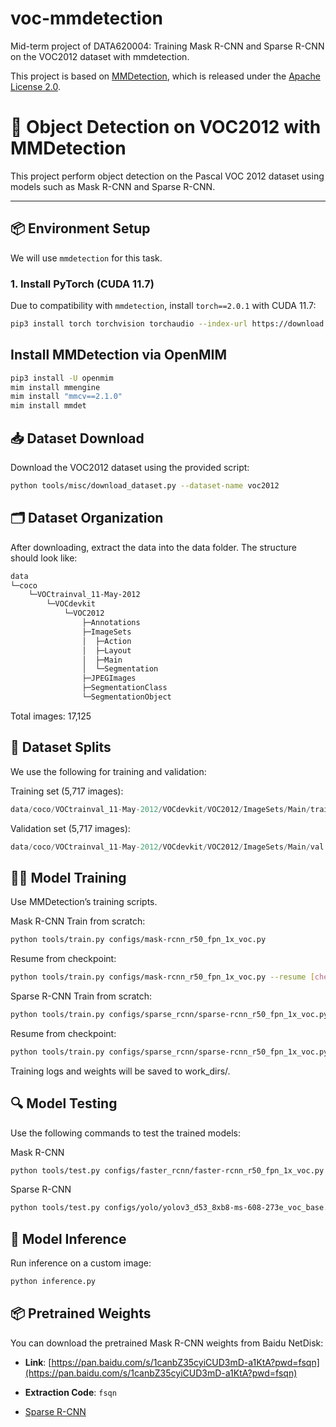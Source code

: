 # voc-mmdetection
Mid-term project of DATA620004: Training Mask R-CNN and Sparse R-CNN on the VOC2012 dataset with mmdetection.

This project is based on [MMDetection](https://github.com/open-mmlab/mmdetection), 
which is released under the [Apache License 2.0](LICENSE).

# 🚀 Object Detection on VOC2012 with MMDetection

This project perform object detection on the Pascal VOC 2012 dataset using models such as Mask R-CNN and Sparse R-CNN.

---

## 📦 Environment Setup

We will use `mmdetection` for this task.

### 1. Install PyTorch (CUDA 11.7)

Due to compatibility with `mmdetection`, install `torch==2.0.1` with CUDA 11.7:

```bash
pip3 install torch torchvision torchaudio --index-url https://download.pytorch.org/whl/cu117
```


##  Install MMDetection via OpenMIM
```bash
pip3 install -U openmim
mim install mmengine
mim install "mmcv==2.1.0"
mim install mmdet
```

## 📥 Dataset Download
Download the VOC2012 dataset using the provided script:

```bash
python tools/misc/download_dataset.py --dataset-name voc2012
```





## 🗂️ Dataset Organization
After downloading, extract the data into the data folder. The structure should look like:

```css
data
└─coco
    └─VOCtrainval_11-May-2012
        └─VOCdevkit
            └─VOC2012
                ├─Annotations
                ├─ImageSets
                │  ├─Action
                │  ├─Layout
                │  ├─Main
                │  └─Segmentation
                ├─JPEGImages
                ├─SegmentationClass
                └─SegmentationObject
```
Total images: 17,125

## 🧪 Dataset Splits
We use the following for training and validation:

Training set (5,717 images):

```swift
data/coco/VOCtrainval_11-May-2012/VOCdevkit/VOC2012/ImageSets/Main/train.txt
```
Validation set (5,717 images):

```swift
data/coco/VOCtrainval_11-May-2012/VOCdevkit/VOC2012/ImageSets/Main/val.txt
```

## 🏋️‍♂️ Model Training
Use MMDetection’s training scripts.

Mask R-CNN
Train from scratch:

```bash
python tools/train.py configs/mask-rcnn_r50_fpn_1x_voc.py
```
Resume from checkpoint:

```bash
python tools/train.py configs/mask-rcnn_r50_fpn_1x_voc.py --resume [checkpoint.pth]
```

Sparse R-CNN
Train from scratch:

```bash
python tools/train.py configs/sparse_rcnn/sparse-rcnn_r50_fpn_1x_voc.py
```
Resume from checkpoint:

```bash
python tools/train.py configs/sparse_rcnn/sparse-rcnn_r50_fpn_1x_voc.py --resume [checkpoint.pth]
```
Training logs and weights will be saved to work_dirs/.

## 🔍 Model Testing
Use the following commands to test the trained models:

Mask R-CNN
```bash
python tools/test.py configs/faster_rcnn/faster-rcnn_r50_fpn_1x_voc.py work_dirs/faster-rcnn_r50_fpn_1x_voc/epoch_10.pth
```
Sparse R-CNN
```bash
python tools/test.py configs/yolo/yolov3_d53_8xb8-ms-608-273e_voc_base.py work_dirs/yolov3_d53_8xb8-ms-608-273e_voc_base/epoch_100.pth
```
## 🧠 Model Inference
Run inference on a custom image:

```bash
python inference.py
```



## 📦 Pretrained Weights

You can download the pretrained Mask R-CNN weights from Baidu NetDisk:

- **Link**: [https://pan.baidu.com/s/1canbZ35cyiCUD3mD-a1KtA?pwd=fsqn](https://pan.baidu.com/s/1canbZ35cyiCUD3mD-a1KtA?pwd=fsqn)
- **Extraction Code**: `fsqn`


- [Sparse R-CNN](https://drive.google.com/file/d/1kpI2g3wCGNX0LC8PU89CO_K-TxAJ3gnO/view?usp=sharing)


